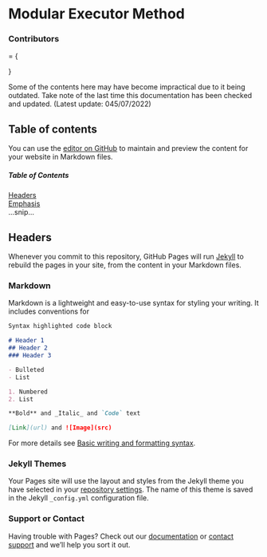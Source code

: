 # Modular Executor Method

### Contributors 

= {

}


Some of the contents here may have become impractical due to it being outdated. Take note of the last time this documentation has been checked and updated. (Latest update: 045/07/2022)

## Table of contents

You can use the [editor on GitHub](https://github.com/davidwantstousegithub/MEM/edit/main/README.md) to maintain and preview the content for your website in Markdown files.

##### Table of Contents  
[Headers](#headers)  
[Emphasis](#emphasis)  
...snip...    
<a name="headers"/>
## Headers

Whenever you commit to this repository, GitHub Pages will run [Jekyll](https://jekyllrb.com/) to rebuild the pages in your site, from the content in your Markdown files.

### Markdown

Markdown is a lightweight and easy-to-use syntax for styling your writing. It includes conventions for

```markdown
Syntax highlighted code block

# Header 1
## Header 2
### Header 3

- Bulleted
- List

1. Numbered
2. List

**Bold** and _Italic_ and `Code` text

[Link](url) and ![Image](src)
```

For more details see [Basic writing and formatting syntax](https://docs.github.com/en/github/writing-on-github/getting-started-with-writing-and-formatting-on-github/basic-writing-and-formatting-syntax).

### Jekyll Themes

Your Pages site will use the layout and styles from the Jekyll theme you have selected in your [repository settings](https://github.com/davidwantstousegithub/MEM/settings/pages). The name of this theme is saved in the Jekyll `_config.yml` configuration file.

### Support or Contact

Having trouble with Pages? Check out our [documentation](https://docs.github.com/categories/github-pages-basics/) or [contact support](https://support.github.com/contact) and we’ll help you sort it out.
